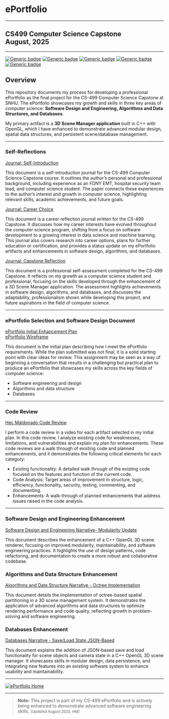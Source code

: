 # ePortfolio

---

## CS499 Computer Science Capstone<br>August, 2025

---
[![Generic badge](https://img.shields.io/badge/language-C++-cyan.svg)](https://www.cplusplus.com/)
[![Generic badge](https://img.shields.io/badge/API-OpenGL-green.svg)](https://www.opengl.org/)
[![Generic badge](https://img.shields.io/badge/language-Markdown_|_HTML-cyan.svg)](https://www.markdownguide.org/) 
[![Generic badge](https://img.shields.io/badge/collaboration_tool-GitHub_Desktop-purple.svg)](https://desktop.github.com/) 
[![Generic badge](https://img.shields.io/badge/editor-Markdown_Monster-pink.svg)](https://markdownmonster.west-wind.com/)

## Overview

This repository documents my process for developing a professional ePortfolio as the final project for the CS-499 Computer Science Capstone at SNHU. The ePortfolio showcases my growth and skills in three key areas of computer science: **Software Design and Engineering, Algorithms and Data Structures, and Databases**.  

My primary artifact is a **3D Scene Manager application** built in C++ with OpenGL, which I have enhanced to demonstrate advanced modular design, spatial data structures, and persistent scene/database management.

---

### Self-Reflections

[Journal: Self-Introduction](Journals/Module%201%20Self%20Introduction.pdf "Journal: Self-Introduction")

This document is a self-introduction journal for the CS-499 Computer Science Capstone course. It outlines the author’s personal and professional background, including experience as an FDNY EMT, hospital security team lead, and computer science student. The paper connects these experiences to the author’s interest and growth in computer science, highlighting relevant skills, academic achievements, and future goals.

[Journal: Career Choice](Journals/Module%204%20Journal%20Career%20Choice.pdf "Journal: Career Choice")

This document is a career reflection journal written for the CS-499 Capstone. It discusses how my career interests have evolved throughout the computer science program, shifting from a focus on software development to a growing interest in data science and machine learning. This journal also covers research into career options, plans for further education or certification, and provides a status update on my ePortfolio artifacts and enhancements in software design, algorithms, and databases.

[Journal: Capstone Reflection](Journals/Module%208%20Self%20Reflection.pdf "Journal: Capstone Reflection")

This document is a professional self-assessment completed for the CS-499 Capstone. It reflects on my growth as a computer science student and professional, focusing on the skills developed through the enhancement of a 3D Scene Manager application. The assessment highlights achievements in software design, algorithms, and databases, and discusses the adaptability, professionalism shown while developing this project, and future aspirations in the field of computer science.

---

### ePortfolio Selection and Software Design Document

[ePortfolio Initial Enhancement Plan](Journals/Module%201%20Assignment%20Initial%20Enhancement%20Plan.pdf "ePortfolio Initial Enhancement Plan")<br/>
[ePortfolio Wireframe](Journals/Example%20Wireframe%20Neutral.pdf "ePortfolio Wireframe")

This document is the initial plan describing how I meet the ePortfolio requirements. While the plan submitted was not final, it is a solid starting point with clear ideas for review. This assignment may be seen as a way of beginning a conversation that results in a challenging but practical plan to produce an ePortfolio that showcases my skills across the key fields of computer science:

- Software engineering and design
- Algorithms and data structure
- Databases

---


### Code Review

[Hec Maldonado Code Review ](https://youtu.be/F6xVm5Z9eBU "Software Hec Maldonado Code Review")<br/>


I perform a code review in a video for each artifact selected in my initial plan. In this code review, I analyze existing code for weaknesses, limitations, and vulnerabilities and explain my plan for enhancements. These code reviews are a walk through of existing code and planned enhancements, and it demonstrates the following critical elements for each category:

- Existing functionality: A detailed walk through of the existing code focused on the features and function of the current code.
- Code Analysis: Target areas of improvement in structure, logic, efficiency, functionality, security, testing, commenting, and documenting.
- Enhancements: A walk-through of planned enhancements that address issues raised in the code analysis.

---

### Software Design and Engineering Enhancement

[Software Design and Engineering Narrative- Modularity Update](Journals/Module%203%20Milestone%20Two%20Narrative.pdf "Software Design and Engineering - Modularity Update")

This document describes the enhancement of a C++ OpenGL 3D scene renderer, focusing on improved modularity, maintainability, and software engineering practices. It highlights the use of design patterns, code refactoring, and documentation to create a more robust and collaborative codebase.

### Algorithms and Data Structure Enhancement
[Algorithms and Data Structure Narrative - Octree Implementation](Journals/Module%204%20Milestone%20Three%20Narrative.pdf "Algorithms and Data Structure - Octree Implementation")

This document details the implementation of octree-based spatial partitioning in a 3D scene management system. It demonstrates the application of advanced algorithms and data structures to optimize rendering performance and code quality, reflecting growth in problem-solving and software engineering.

### Databases Enhancement

[Databases Narrative - Save/Load State JSON-Based](Journals/Module%205%20Milestone%20Four%20Narrative.pdf "Databases - Save/Load State JSON-Based")

This document explains the addition of JSON-based save and load functionality for scene objects and camera state in a C++ OpenGL 3D scene manager. It showcases skills in modular design, data persistence, and integrating new features into an existing software system to enhance usability and maintainability.

---


 [![ePortfolio Home](https://img.shields.io/badge/Home-ePortfolio-black.svg?style=for-the-badge&logo=homeassistant)](https://github.com/HecMaldonado/CS-499-Computer-Science-Capstone.git "Back to ePortfolio Home") 

---
> **Note:** This project is part of my CS-499 ePortfolio and is actively being enhanced to demonstrate advanced software engineering skills.
<small>_[Updated August 2025, HM]_</small>
